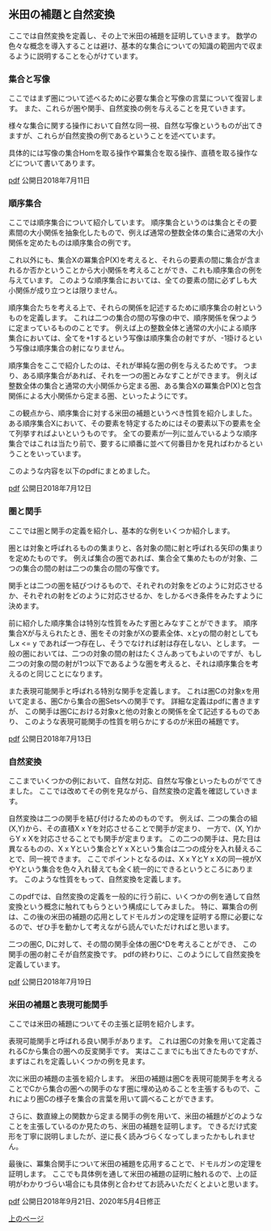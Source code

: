 ## 米田の補題と自然変換

ここでは自然変換を定義し、その上で米田の補題を証明していきます。
数学の色々な概念を導入することは避け、基本的な集合についての知識の範囲内で収まるように説明することを心がけています。

### 集合と写像
ここではまず圏について述べるために必要な集合と写像の言葉について復習します。
また、これらが圏や関手、自然変換の例を与えることを見ていきます。

様々な集合に関する操作において自然な同一視、自然な写像というものが出てきますが、これらが自然変換の例であるということを述べています。

具体的には写像の集合Homを取る操作や冪集合を取る操作、直積を取る操作などについて書いてあります。

[pdf](set.pdf)
公開日2018年7月11日

### 順序集合
ここでは順序集合について紹介しています。
順序集合というのは集合とその要素間の大小関係を抽象化したもので、例えば通常の整数全体の集合に通常の大小関係を定めたものは順序集合の例です。

これ以外にも、集合Xの冪集合P(X)を考えると、それらの要素の間に集合が含まれるか否かということから大小関係を考えることができ、これも順序集合の例を与えています。
このような順序集合においては、全ての要素の間に必ずしも大小関係が成り立つとは限りません。

順序集合たちを考える上で、それらの関係を記述するために順序集合の射というものを定義します。
これは二つの集合の間の写像の中で、順序関係を保つように定まっているもののことです。
例えば上の整数全体と通常の大小による順序集合においては、全てを+1するという写像は順序集合の射ですが、-1掛けるという写像は順序集合の射になりません。

順序集合をここで紹介したのは、それが単純な圏の例を与えるためです。
つまり、ある順序集合があれば、それを一つの圏とみなすことができます。
例えば整数全体の集合と通常の大小関係から定まる圏、ある集合Xの冪集合P(X)と包含関係による大小関係から定まる圏、といったようにです。

この観点から、順序集合に対する米田の補題というべき性質を紹介しました。
ある順序集合Xにおいて、その要素を特定するためにはその要素以下の要素を全て列挙すればよいというものです。
全ての要素が一列に並んでいるような順序集合ではこれは当たり前で、要するに順番に並べて何番目かを見ればわかるということをいっています。

このような内容を以下のpdfにまとめました。

[pdf](poset.pdf)
公開日2018年7月12日

### 圏と関手
ここでは圏と関手の定義を紹介し、基本的な例をいくつか紹介します。

圏とは対象と呼ばれるものの集まりと、各対象の間に射と呼ばれる矢印の集まりを定めたものです。
例えば集合の圏であれば、集合全て集めたものが対象、二つの集合の間の射は二つの集合の間の写像です。

関手とは二つの圏を結びつけるもので、それぞれの対象をどのように対応させるか、それぞれの射をどのように対応させるか、をしかるべき条件をみたすように決めます。

前に紹介した順序集合は特別な性質をみたす圏とみなすことができます。
順序集合Xが与えられたとき、圏をその対象がXの要素全体、xとyの間の射としてもしx <= y であれば一つ存在し、そうでなければ射は存在しない、とします。
一般の圏においては、二つの対象の間の射はたくさんあってもよいのですが、もし二つの対象の間の射が1つ以下であるような圏を考えると、それは順序集合を考えるのと同じことになります。

また表現可能関手と呼ばれる特別な関手を定義します。
これは圏Cの対象xを用いて定まる、圏Cから集合の圏Setsへの関手です。
詳細な定義はpdfに書きますが、
この関手は圏Cにおける対象xと他の対象との関係を全て記述するものであり、
このような表現可能関手の性質を明らかにするのが米田の補題です。

[pdf](cat_funct.pdf)
公開日2018年7月13日


### 自然変換
ここまでいくつかの例において、自然な対応、自然な写像といったものがでてきました。
ここでは改めてその例を見ながら、自然変換の定義を確認していきます。

自然変換は二つの関手を結び付けるためのものです。
例えば、二つの集合の組(X,Y)から、その直積X x Yを対応させることで関手が定まり、
一方で、(X, Y)からY x Xを対応させることでも関手が定まります。
この二つの関手は、見た目は異なるものの、X x Yという集合とY x Xという集合は二つの成分を入れ替えることで、同一視できます。
ここでポイントとなるのは、X x YとY x Xの同一視がXやYという集合を色々入れ替えても全く統一的にできるというところにあります。
このような性質をもって、自然変換を定義します。

このpdfでは、自然変換の定義を一般的に行う前に、いくつかの例を通して自然変換という概念に触れてもらうという構成にしてみました。
特に、冪集合の例は、この後の米田の補題の応用としてドモルガンの定理を証明する際に必要になるので、ぜひ手を動かして考えながら読んでいただければと思います。

二つの圏C, Dに対して、その間の関手全体の圏C^Dを考えることができ、
この関手の圏の射こそが自然変換です。
pdfの終わりに、このようにして自然変換を定義しています。

[pdf](nat.pdf)
公開日2018年7月19日


### 米田の補題と表現可能関手
ここでは米田の補題についてその主張と証明を紹介します。

表現可能関手と呼ばれる良い関手があります。
これは圏Cの対象を用いて定義されるCから集合の圏への反変関手です。
実はここまでにも出てきたものですが、まずはこれを定義しいくつかの例を見ます。

次に米田の補題の主張を紹介します。
米田の補題は圏Cを表現可能関手を考えることでCから集合の圏への関手のなす圏に埋め込めることを主張するもので、これにより圏Cの様子を集合の言葉を用いて調べることができます。

さらに、数直線上の関数から定まる関手の例を用いて、米田の補題がどのようなことを主張しているのか見たのち、米田の補題を証明します。
できるだけ式変形を丁寧に説明しましたが、逆に長く読みづらくなってしまったかもしれません。

最後に、冪集合関手について米田の補題を応用することで、ドモルガンの定理を証明します。
ここでも具体例を通して米田の補題の証明に触れるので、上の証明がわかりづらい場合にも具体例と合わせてお読みいただくとよいと思います。

[pdf](yoneda.pdf)
公開日2018年9月21日、2020年5月4日修正

[上のページ](category.md)